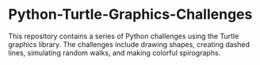 # Python-Turtle-Graphics-Challenges
This repository contains a series of Python challenges using the Turtle graphics library. The challenges include drawing shapes, creating dashed lines, simulating random walks, and making colorful spirographs.
